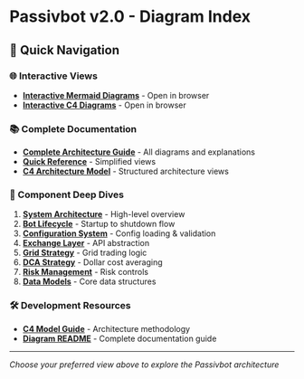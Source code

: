 # Passivbot v2.0 - Diagram Index

## 🎯 Quick Navigation

### 🌐 Interactive Views
- [**Interactive Mermaid Diagrams**](./diagrams.html) - Open in browser
- [**Interactive C4 Diagrams**](./c4_diagrams.html) - Open in browser

### 📚 Complete Documentation
- [**Complete Architecture Guide**](./ARCHITECTURE.md) - All diagrams and explanations
- [**Quick Reference**](./QUICK_REFERENCE.md) - Simplified views
- [**C4 Architecture Model**](./C4_ARCHITECTURE.md) - Structured architecture views

### 🧩 Component Deep Dives
1. [**System Architecture**](./01_system_architecture.md) - High-level overview
2. [**Bot Lifecycle**](./02_bot_lifecycle.md) - Startup to shutdown flow
3. [**Configuration System**](./03_configuration_system.md) - Config loading & validation
4. [**Exchange Layer**](./04_exchange_layer.md) - API abstraction
5. [**Grid Strategy**](./05_grid_strategy.md) - Grid trading logic
6. [**DCA Strategy**](./06_dca_strategy.md) - Dollar cost averaging
7. [**Risk Management**](./07_risk_management.md) - Risk controls
8. [**Data Models**](./08_data_models.md) - Core data structures

### 🛠️ Development Resources
- [**C4 Model Guide**](./C4_MODEL_GUIDE.md) - Architecture methodology
- [**Diagram README**](./README.md) - Complete documentation guide

---
*Choose your preferred view above to explore the Passivbot architecture*
